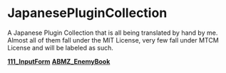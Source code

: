 # JapanesePluginCollection
A Japanese Plugin Collection that is all being translated by hand by me. Almost all of them fall under the MIT License, very few fall under MTCM License and will be labeled as such.

[**111_InputForm**](https://github.com/IkuSenpai/JapanesePluginCollection/tree/main/Translated/111_InputForm)
[**ABMZ_EnemyBook**](https://raw.githubusercontent.com/IkuSenpai/JapanesePluginCollection/main/Translated/ABMZ_EnemyBook.js)

